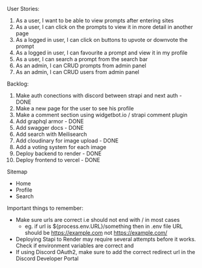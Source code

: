 User Stories:
1. As a user, I want to be able to view prompts after entering sites
2. As a user, I can click on the prompts to view it in more detail in another page
3. As a logged in user, I can click on buttons to upvote or downvote the prompt
4. As a logged in user, I can favourite a prompt and view it in my profile
5. As a user, I can search a prompt from the search bar
6. As an admin, I can CRUD prompts from admin panel
7. As an admin, I can CRUD users from admin panel

Backlog:
1. Make auth conections with discord between strapi and next auth - DONE
2. Make a new page for the user to see his profile
3. Make a comment section using widgetbot.io / strapi comment plugin
4. Add graphql armor - DONE
5. Add swagger docs - DONE
6. Add search with Meilisearch
7. Add cloudinary for image upload - DONE
8. Add a voting system for each image
9. Deploy backend to render - DONE
10. Deploy frontend to vercel - DONE

Sitemap
- Home
- Profile
- Search

Important things to remember:
- Make sure urls are correct i.e should not end with / in most cases
  - eg. if url is ${process.env.URL}/something then in .env file URL should be https://example.com not https://example.com/
- Deploying Stapi to Render may require several attempts before it works. Check if environment variables are correct and
- If using Discord OAuth2, make sure to add the correct redirect url in the Discord Developer Portal